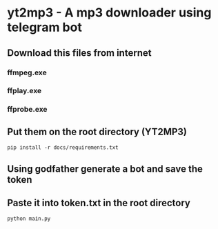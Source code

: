 # yt2mp3  - A mp3 downloader using telegram bot

## Download this files from internet
### ffmpeg.exe
### ffplay.exe
### ffprobe.exe 

## Put them on the root directory (YT2MP3)

```
pip install -r docs/requirements.txt

```

## Using godfather generate a bot and save the token
## Paste it into token.txt in the root directory

```
python main.py

```
